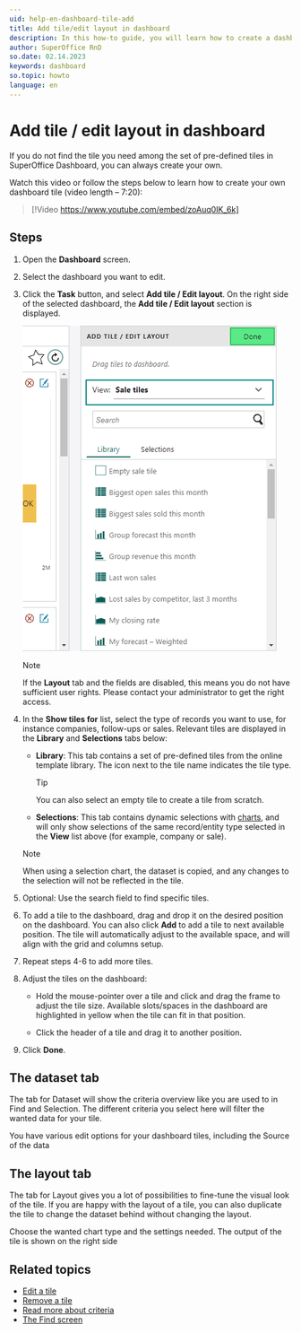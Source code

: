 ```yaml
---
uid: help-en-dashboard-tile-add
title: Add tile/edit layout in dashboard
description: In this how-to guide, you will learn how to create a dashboard tile.
author: SuperOffice RnD
so.date: 02.14.2023
keywords: dashboard
so.topic: howto
language: en
---
```


# Add tile / edit layout in dashboard

If you do not find the tile you need among the set of pre-defined tiles in SuperOffice Dashboard, you can always create your own.

Watch this video or follow the steps below to learn how to create your own dashboard tile (video length – 7:20):

<!-- markdownlint-disable-next-line MD034 DOCSMD007 -->
> [!Video https://www.youtube.com/embed/zoAuq0IK_6k]

## Steps

1. Open the **Dashboard** screen.

2. Select the dashboard you want to edit.

3. Click the **Task** button, and select **Add tile / Edit layout**. On the right side of the selected dashboard, the **Add tile / Edit layout** section is displayed.

    ![Select tile type -screenshot][img1]

    > [!NOTE]
    > If the **Layout** tab and the fields are disabled, this means you do not have sufficient user rights. Please contact your administrator to get the right access.

4. In the **Show tiles for** list, select the type of records you want to use, for instance companies, follow-ups or sales. Relevant tiles are displayed in the **Library** and **Selections** tabs below:

    * **Library**: This tab contains a set of pre-defined tiles from the online template library. The icon next to the tile name indicates the tile type.

        > [!TIP]
        > You can also select an empty tile to create a tile from scratch.

    * **Selections**: This tab contains dynamic selections with [charts][2], and will only show selections of the same record/entity type selected in the **View** list above (for example, company or sale).

    > [!NOTE]
    > When using a selection chart, the dataset is copied, and any changes to the selection will not be reflected in the tile.

5. Optional: Use the search field to find specific tiles.

6. To add a tile to the dashboard, drag and drop it on the desired position on the dashboard. You can also click **Add** to add a tile to next available position. The tile will automatically adjust to the available space, and will align with the grid and columns setup.

7. Repeat steps 4-6 to add more tiles.

8. Adjust the tiles on the dashboard:

    * Hold the mouse-pointer over a tile and click and drag the frame to adjust the tile size. Available slots/spaces in the dashboard are highlighted in yellow when the tile can fit in that position.

    * Click the header of a tile and drag it to another position.

9. Click **Done**.

## The dataset tab

The tab for Dataset will show the criteria overview like you are used to in Find and Selection. The different criteria you select here will filter the wanted data for your tile.

You have various edit options for your dashboard tiles, including the Source of the data

## The layout tab

The tab for Layout gives you a lot of possibilities to fine-tune the visual look of the tile. If you are happy with the layout of a tile, you can also duplicate the tile to change the dataset behind without changing the layout.

Choose the wanted chart type and the settings needed. The output of the tile is shown on the right side

## Related topics

* [Edit a tile][1]
* [Remove a tile][3]
* [Read more about criteria][4]
* [The Find screen][5]

<!-- Referenced links -->
[1]: edit-tile.md
[2]: ../../search-options/selection/learn/howto/display-as-charts.md
[3]: remove-tile.md
[4]: ../../search-options/learn/using-search-criteria.md
[5]: ../../search-options/learn/find-screen.md

<!-- Referenced images -->
[img1]: media/dashboard-add-tile-sale.png
